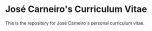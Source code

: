 # José Carneiro's Curriculum Vitae

This is the repository for José Carneiro´s personal curriculum vitae.
